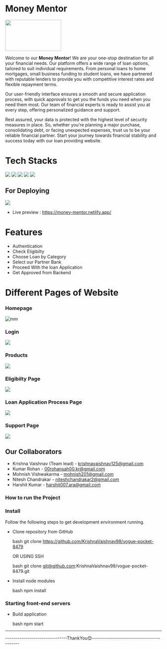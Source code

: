 # Money Mentor 
<img src="./src/Images/Money_Mentor_logo.png" height="100" width="180">


Welcome to our <b>Money Mentor</b>! We are your one-stop destination for all your financial needs. Our platform offers a wide range of loan options, tailored to suit individual requirements. From personal loans to home mortgages, small business funding to student loans, we have partnered with reputable lenders to provide you with competitive interest rates and flexible repayment terms.

Our user-friendly interface ensures a smooth and secure application process, with quick approvals to get you the funds you need when you need them most. Our team of financial experts is ready to assist you at every step, offering personalized guidance and support.

Rest assured, your data is protected with the highest level of security measures in place. So, whether you're planning a major purchase, consolidating debt, or facing unexpected expenses, trust us to be your reliable financial partner. Start your journey towards financial stability and success today with our loan providing website.


# Tech Stacks

![](https://img.shields.io/badge/React-20232A?style=for-the-badge&logo=react&logoColor=61DAFB)
![](https://img.shields.io/badge/CSS3-1572B6?style=for-the-badge&logo=css3&logoColor=white)
![](https://img.shields.io/badge/Babel-F9DC3E?style=for-the-badge&logo=babel&logoColor=white)
![](https://img.shields.io/badge/Chakra--UI-319795?style=for-the-badge&logo=chakra-ui&logoColor=white)
![](https://img.shields.io/badge/Redux-593D88?style=for-the-badge&logo=redux&logoColor=white)



## For Deploying
![](https://img.shields.io/badge/Netlify-00C7B7?style=for-the-badge&logo=netlify&logoColor=white)



- Live preview : https://money-mentor.netlify.app/


# Features
- Authentication
- Check Eligibilty
- Choose Loan by Category
- Select our Partner Bank
- Proceed With the loan Application
- Get Approved from Backend 

# Different Pages of Website
### Homepage
![mm](https://github.com/KrishnaVaishnav98/vogue-pocket-8479/assets/119648587/103aa658-2d9e-43cc-81b6-7681724fc313)

### Login
<img src="./src/Images/login.png" />

### Products
<img src="./src/Images/products.png" >

### Eligibilty Page
<img src="./src/Images/eligibility.png" >

### Loan Application Process Page
<img src="./src/Images/application.png">

### Support Page
<img src="./src/Images/company.png">

## Our Collaborators
- Krishna Vaishnav (Team lead) - krishnavaishnav125@gmail.com
- Kumar Rohan - 00rohansah00.kr@gmail.com
- Mohnish Vishwakarma - mohnish201@gmail.com
- Nitesh Chandrakar - niteshchandrakar2@gmail.com
- Harshit Kumar - harshit007.ara@gmail.com 


### How to run the Project
### Install

Follow the following steps to get development environment running.

* Clone repository from GitHub

  bash
  git clone https://github.com/KrishnaVaishnav98/vogue-pocket-8479
  

   OR USING SSH

  bash
  git clone git@github.com:KrishnaVaishnav98/vogue-pocket-8479.git
  

* Install node modules

   bash
   npm install
   


### Starting front-end servers

* Build application

  bash
  npm start
  
---

-------------------------------ThankYou😊-----------------------------------------




